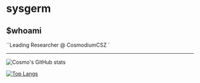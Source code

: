 # sysgerm
## $whoami
``Leading Researcher @ CosmodiumCSZ `

---
<!-- GitHub StatCard-->
![Cosmo's GitHub stats](https://github-readme-stats.vercel.app/api?username=SysGerm&show_icons=true&theme=dark)

<!-- Top Languages Card -->
[![Top Langs](https://github-readme-stats.vercel.app/api/top-langs/?username=SysGerm&theme=dark)](https://github.com/anuraghazra/github-readme-stats)
